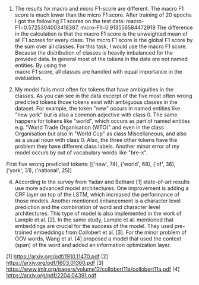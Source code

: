 1) The results for macro and micro F1-score are different. The macro F1 score is much lower than the micro F1 score.
After training of 20 epochs I got the following F1 scores on the test data:
macro-F1=0.5725304003418387, micro-F1=0.913556584472919
The difference in the calculation is that the macro F1 score is the unweighted mean of all F1 scores for every class. 
The micro F1 score is the global F1 score by the sum over all classes.
For this task, I would use the macro F1 score. Because the distribution of classes is heavily imbalanced for the provided data. In general most of the tokens in the data are not named entities. By using the  
macro F1 score, all classes are handled with equal importance in the evaluation.

2) My model fails most often for tokens that have ambiguities in the classes. 
As you can see in the data excerpt of the five most often wrong predicted tokens those tokens exist with ambiguous classes in the dataset.
For example, the token "new" occurs in named entities like "new york" but is also a common adjective with class 0. 
The same happens for tokens like "world", which occurs as part of named entities e.g. "World Trade Organisation (WTO)" and even in the class Organisation but also in "World Cup" as class Miscellaneous, and also as a usual noun with class 0.
Also, the three other tokens have the problem they have different class labels.
Another minor error of my model occurs by out of vocabulary words like "bre-x".

First five wrong predicted tokens: [('new', 74), ('world', 68), ('of', 36), ('york', 31), ('national', 25)]

4) According to the survey from Yadav and Bethard [1] state-of-art results use more advanced model architectures.
One improvement is adding a CRF layer on top of the LSTM, which increased the performance of those models. 
Another mentioned enhancement is a character level prediction and the combination of word and character level architectures. 
This type of model is also implemented in the work of Lample et al. [2]. In the same study, Lample et al. mentioned that embeddings are crucial for the success of the model. They used pre-trained embeddings from Collobert et al. [3].
For the minor problem of OOV words, Wang et al. [4] proposed a model that used the context (span) of the word and added an information optimization layer. 

[1] https://arxiv.org/pdf/1910.11470.pdf
[2] https://arxiv.org/pdf/1603.01360.pdf
[3] https://www.jmlr.org/papers/volume12/collobert11a/collobert11a.pdf
[4] https://arxiv.org/pdf/2204.04391.pdf